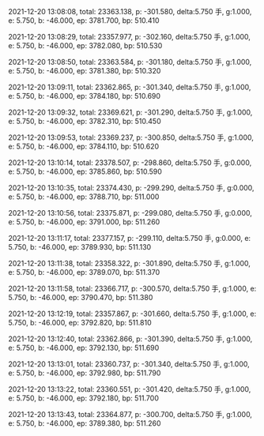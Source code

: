 2021-12-20 13:08:08, total: 23363.138, p: -301.580, delta:5.750 手, g:1.000, e: 5.750, b: -46.000, ep: 3781.700, bp: 510.410

2021-12-20 13:08:29, total: 23357.977, p: -302.160, delta:5.750 手, g:1.000, e: 5.750, b: -46.000, ep: 3782.080, bp: 510.530

2021-12-20 13:08:50, total: 23363.584, p: -301.180, delta:5.750 手, g:1.000, e: 5.750, b: -46.000, ep: 3781.380, bp: 510.320

2021-12-20 13:09:11, total: 23362.865, p: -301.340, delta:5.750 手, g:1.000, e: 5.750, b: -46.000, ep: 3784.180, bp: 510.690

2021-12-20 13:09:32, total: 23369.621, p: -301.290, delta:5.750 手, g:1.000, e: 5.750, b: -46.000, ep: 3782.310, bp: 510.450

2021-12-20 13:09:53, total: 23369.237, p: -300.850, delta:5.750 手, g:1.000, e: 5.750, b: -46.000, ep: 3784.110, bp: 510.620

2021-12-20 13:10:14, total: 23378.507, p: -298.860, delta:5.750 手, g:0.000, e: 5.750, b: -46.000, ep: 3785.860, bp: 510.590

2021-12-20 13:10:35, total: 23374.430, p: -299.290, delta:5.750 手, g:0.000, e: 5.750, b: -46.000, ep: 3788.710, bp: 511.000

2021-12-20 13:10:56, total: 23375.871, p: -299.080, delta:5.750 手, g:0.000, e: 5.750, b: -46.000, ep: 3791.000, bp: 511.260

2021-12-20 13:11:17, total: 23377.157, p: -299.110, delta:5.750 手, g:0.000, e: 5.750, b: -46.000, ep: 3789.930, bp: 511.130

2021-12-20 13:11:38, total: 23358.322, p: -301.890, delta:5.750 手, g:1.000, e: 5.750, b: -46.000, ep: 3789.070, bp: 511.370

2021-12-20 13:11:58, total: 23366.717, p: -300.570, delta:5.750 手, g:1.000, e: 5.750, b: -46.000, ep: 3790.470, bp: 511.380

2021-12-20 13:12:19, total: 23357.867, p: -301.660, delta:5.750 手, g:1.000, e: 5.750, b: -46.000, ep: 3792.820, bp: 511.810

2021-12-20 13:12:40, total: 23362.866, p: -301.390, delta:5.750 手, g:1.000, e: 5.750, b: -46.000, ep: 3792.130, bp: 511.690

2021-12-20 13:13:01, total: 23360.737, p: -301.340, delta:5.750 手, g:1.000, e: 5.750, b: -46.000, ep: 3792.980, bp: 511.790

2021-12-20 13:13:22, total: 23360.551, p: -301.420, delta:5.750 手, g:1.000, e: 5.750, b: -46.000, ep: 3792.180, bp: 511.700

2021-12-20 13:13:43, total: 23364.877, p: -300.700, delta:5.750 手, g:1.000, e: 5.750, b: -46.000, ep: 3789.380, bp: 511.260